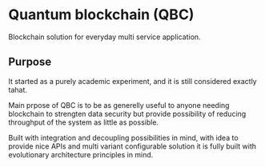 # Quantum blockchain (QBC)

Blockchain solution for everyday multi service application. 

## Purpose

It started as a purely academic experiment, and it is still considered exactly tahat.

Main prpose of QBC is to be as generelly useful to anyone needing blockchain to strengten data security but provide possibility of reducing throughput of the system as little as possible.

Built with integration and decoupling possibilities in mind, with idea to provide nice APIs and multi variant configurable solution it is fully built with evolutionary architecture principles in mind.